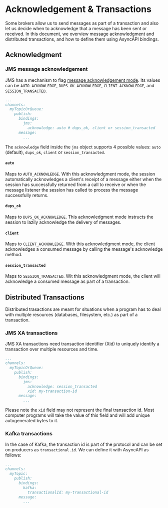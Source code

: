 # Acknowledgement & Transactions

Some brokers allow us to send messages as part of a transaction and also let us decide when to acknowledge that a message has been sent or received. In this document, we overview message acknowledgment and distributed transactions, and how to define them using AsyncAPI bindings.

## Acknowledgment

### JMS message acknowledgement

JMS has a mechanism to flag [message acknowledgement mode](https://docs.oracle.com/javaee/7/api/javax/jms/Session.html). Its values can be `AUTO_ACKNOWLEDGE`, `DUPS_OK_ACKNOWLEDGE`, `CLIENT_ACKNOWLEDGE`, and `SESSION_TRANSACTED`.

```yaml
...
channels:
  myTopicOrQueue:
    publish:
      bindings:
        jms:
          acknowledge: auto # dups_ok, client or session_transacted
      message:
        ...
```

The `acknowledge` field inside the `jms` object supports 4 possible values: `auto` (default), `dups_ok`, `client` or `session_transacted`.

#### `auto`

Maps to `AUTO_ACKNOWLEDGE`. With this acknowledgment mode, the session automatically acknowledges a client's receipt of a message either when the session has successfully returned from a call to receive or when the message listener the session has called to process the message successfully returns.

#### `dups_ok`

Maps to `DUPS_OK_ACKNOWLEDGE`. This acknowledgment mode instructs the session to lazily acknowledge the delivery of messages.

#### `client`

Maps to `CLIENT_ACKNOWLEDGE`. With this acknowledgment mode, the client acknowledges a consumed message by calling the message's acknowledge method.

#### `session_transacted`

Maps to `SESSION_TRANSACTED`. Wit this acknowledgment mode, the client will acknowledge a consumed message as part of a transaction.

## Distributed Transactions

Distributed trasactions are meant for situations when a program has to deal with multiple resources (databases, filesystem, etc.) as part of a transaction.

### JMS XA transactions

JMS XA transactions need transaction identifier (Xid) to uniquely identify a transaction over multiple resources and time.

```yaml
...
channels:
  myTopicOrQueue:
    publish:
      bindings:
        jms:
          acknowledge: session_transacted
          xid: my-transaction-id
      message:
        ...
```

Please note the `xid` field may not represent the final transaction id. Most computer programs will take the value of this field and will add unique autogenerated bytes to it.

### Kafka transactions

In the case of Kafka, the transaction id is part of the protocol and can be set on producers as `transactional.id`. We can define it with AsyncAPI as follows:

```yaml
...
channels:
  myTopic:
    publish:
      bindings:
        kafka:
          transactionalId: my-transactional-id
      message:
        ...
```
